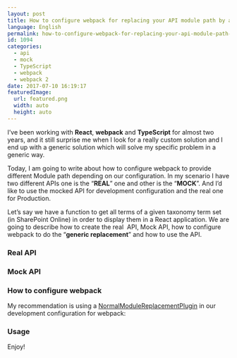 ```yaml
---
layout: post
title: How to configure webpack for replacing your API module path by a Mock API Path
language: English
permalink: how-to-configure-webpack-for-replacing-your-api-module-path-with-a-mock-api
id: 1094
categories:
  - api
  - mock
  - TypeScript
  - webpack
  - webpack 2
date: 2017-07-10 16:19:17
featuredImage: 
  url: featured.png
  width: auto
  height: auto
---
```


I’ve been working with **React**, **webpack** and **TypeScript** for almost two years, and it still surprise me when I look for a really custom solution and I end up with a generic solution which will solve my specific problem in a generic way.

Today, I am going to write about how to configure webpack to provide different Module path depending on our configuration. In my scenario I have two different APIs one is the “**REAL**” one and other is the “**MOCK**”. And I’d like to use the mocked API for development configuration and the real one for Production.

Let’s say we have a function to get all terms of a given taxonomy term set (in SharePoint Online) in order to display them in a React application. We are going to describe how to create the real&nbsp; API, Mock API, how to configure webpack to do the “**generic replacement**” and how to use the API.

### Real API

<script src="https://gist.github.com/jquintozamora/d3361c54ea2b98bd1de10e6343c11fdc.js"></script>

### Mock API

<script src="https://gist.github.com/jquintozamora/38a836ec063e7f3bd7c2838ed4dc2a48.js"></script>

### How to configure webpack

My recommendation is using a [NormalModuleReplacementPlugin](https://webpack.js.org/plugins/normal-module-replacement-plugin/) in our development configuration for webpack:

<script src="https://gist.github.com/jquintozamora/35087ed4261334b2f5b18a480bb3684c.js"></script>

### Usage

<script src="https://gist.github.com/jquintozamora/d6ae4af0d2c3d5158cee887cac9993f1.js"></script>

Enjoy!